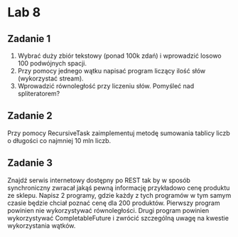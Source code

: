 # Lab 8

## Zadanie 1
1. Wybrać duży zbiór tekstowy (ponad 100k zdań) i wprowadzić losowo 100 podwójnych spacji.
2. Przy pomocy jednego wątku napisać program liczący ilość słów (wykorzystać stream).
3. Wprowadzić równoległość przy liczeniu słów. Pomyśleć nad spliteratorem?

## Zadanie 2
Przy pomocy RecursiveTask zaimplementuj metodę sumowania tablicy liczb o długości co najmniej 10 mln liczb.

## Zadanie 3
Znajdź serwis internetowy dostępny po REST tak by w sposób synchroniczny zwracał jakąś pewną informację przykładowo cenę produktu ze sklepu. Napisz 2 programy, gdzie każdy z tych programów w tym samym czasie będzie chciał poznać cenę dla 200 produktów. Pierwszy program powinien nie wykorzystywać równoległości. Drugi program powinien wykorzystywać CompletableFuture i zwrócić szczególną uwagę na kwestie wykorzystania wątków.




